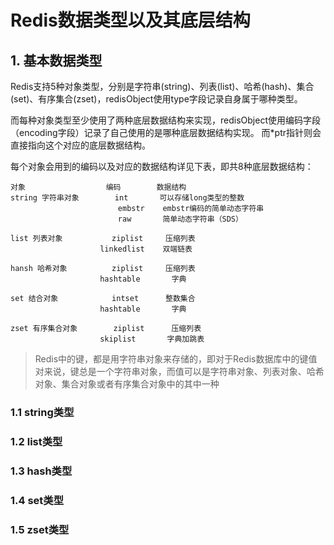 Redis数据类型以及其底层结构
==


## 1. 基本数据类型

Redis支持5种对象类型，分别是字符串(string)、列表(list)、哈希(hash)、集合(set)、有序集合(zset)，redisObject使用type字段记录自身属于哪种类型。

而每种对象类型至少使用了两种底层数据结构来实现，redisObject使用编码字段（encoding字段）记录了自己使用的是哪种底层数据结构实现。
而*ptr指针则会直接指向这个对应的底层数据结构。

每个对象会用到的编码以及对应的数据结构详见下表，即共8种底层数据结构：

```
对象                  编码        数据结构
string 字符串对象        int       可以存储long类型的整数
                        embstr    embstr编码的简单动态字符串
                        raw       简单动态字符串（SDS）

list 列表对象           ziplist     压缩列表
                    linkedlist    双端链表

hansh 哈希对象          ziplist     压缩列表
                    hashtable       字典

set 结合对象            intset      整数集合
                    hashtable       字典

zset 有序集合对象        ziplist      压缩列表
                    skiplist       字典加跳表                    

```

> Redis中的键，都是用字符串对象来存储的，即对于Redis数据库中的键值对来说，键总是一个字符串对象，而值可以是字符串对象、列表对象、哈希对象、集合对象或者有序集合对象中的其中一种


### 1.1 string类型
### 1.2 list类型
### 1.3 hash类型
### 1.4 set类型
### 1.5 zset类型